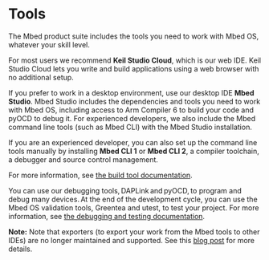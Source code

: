 # Tools

The Mbed product suite includes the tools you need to work with Mbed OS, whatever your skill level.

For most users we recommend **Keil Studio Cloud**, which is our web IDE. Keil Studio Cloud lets you write and build applications using a web browser with no additional setup.

If you prefer to work in a desktop environment, use our desktop IDE **Mbed Studio**. Mbed Studio includes the dependencies and tools you need to work with Mbed OS, including access to Arm Compiler 6 to build your code and pyOCD to debug it. For experienced developers, we also include the Mbed command line tools (such as Mbed CLI) with the Mbed Studio installation.

If you are an experienced developer, you can also set up the command line tools manually by installing **Mbed CLI 1** or **Mbed CLI 2**, a compiler toolchain, a debugger and source control management.

For more information, see [the build tool documentation](../build-tools/index.html).

You can use our debugging tools, DAPLink and pyOCD, to program and debug many devices. At the end of the development cycle, you can use the Mbed OS validation tools, Greentea and utest, to test your project. For more information, see [the debugging and testing documentation](../debug-test/index.html).

<span class="notes">**Note:** Note that exporters (to export your work from the Mbed tools to other IDEs) are no longer maintained and supported. See this [blog post](https://os.mbed.com/blog/entry/Introducing-the-new-Mbed-Tools/) for more details.</span>
